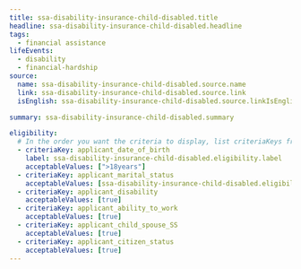 ```yaml
---
title: ssa-disability-insurance-child-disabled.title
headline: ssa-disability-insurance-child-disabled.headline
tags:
  - financial assistance
lifeEvents:
  - disability
  - financial-hardship
source:
  name: ssa-disability-insurance-child-disabled.source.name
  link: ssa-disability-insurance-child-disabled.source.link
  isEnglish: ssa-disability-insurance-child-disabled.source.linkIsEnglish

summary: ssa-disability-insurance-child-disabled.summary

eligibility:
  # In the order you want the criteria to display, list criteriaKeys from the csv here, each followed by a comma-separated list of which values indicate eligibility for that criteria. Wrap individual values in quotes if they have inner commas.
  - criteriaKey: applicant_date_of_birth
    label: ssa-disability-insurance-child-disabled.eligibility.label
    acceptableValues: [">18years"]
  - criteriaKey: applicant_marital_status
    acceptableValues: [ssa-disability-insurance-child-disabled.eligibility.acceptableValues]
  - criteriaKey: applicant_disability
    acceptableValues: [true]
  - criteriaKey: applicant_ability_to_work
    acceptableValues: [true]
  - criteriaKey: applicant_child_spouse_SS
    acceptableValues: [true]
  - criteriaKey: applicant_citizen_status
    acceptableValues: [true]
---
```

